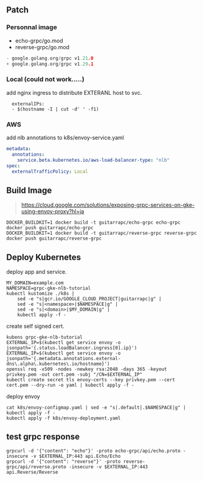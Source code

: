 ## Patch

### Personnal image

* echo-grpc/go.mod
* reverse-grpc/go.mod

```go
- google.golang.org/grpc v1.21.0
+ google.golang.org/grpc v1.29.1
```

### Local (could not work.....)

add nginx ingress to distribute EXTERANL host to svc.

```shell
  externalIPs:
  - $(hostname -I | cut -d' ' -f1)
```

### AWS

add nlb annotations to k8s/envoy-service.yaml

```yaml
metadata:
  annotations:
    service.beta.kubernetes.io/aws-load-balancer-type: "nlb"
spec:
  externalTrafficPolicy: Local
```

## Build Image

> https://cloud.google.com/solutions/exposing-grpc-services-on-gke-using-envoy-proxy?hl=ja

```shell
DOCKER_BUILDKIT=1 docker build -t guitarrapc/echo-grpc echo-grpc
docker push guitarrapc/echo-grpc
DOCKER_BUILDKIT=1 docker build -t guitarrapc/reverse-grpc reverse-grpc
docker push guitarrapc/reverse-grpc
```

## Deploy Kubernetes

deploy app and service.

```shell
MY_DOMAIN=example.com
NAMESPACE=grpc-gke-nlb-tutorial
kubectl kustomize ./k8s |
    sed -e "s|gcr.io/GOOGLE_CLOUD_PROJECT|guitarrapc|g" | 
    sed -e "s|<namespace>|$NAMESPACE|g" | 
    sed -e "s|<domain>|$MY_DOMAIN|g" | 
    kubectl apply -f -
```

create self signed cert.

```shell
kubens grpc-gke-nlb-tutorial
EXTERNAL_IP=$(kubectl get service envoy -o jsonpath='{.status.loadBalancer.ingress[0].ip}')
EXTERNAL_IP=$(kubectl get service envoy -o jsonpath='{.metadata.annotations.external-dns\.alpha\.kubernetes\.io/hostname}')
openssl req -x509 -nodes -newkey rsa:2048 -days 365 -keyout privkey.pem -out cert.pem -subj "/CN=$EXTERNAL_IP"
kubectl create secret tls envoy-certs --key privkey.pem --cert cert.pem --dry-run -o yaml | kubectl apply -f -
```

deploy envoy

```shell
cat k8s/envoy-configmap.yaml | sed -e "s|.default|.$NAMESPACE|g" | kubectl apply -f -
kubectl apply -f k8s/envoy-deployment.yaml
```

## test grpc response

```shell
grpcurl -d '{"content": "echo"}' -proto echo-grpc/api/echo.proto -insecure -v $EXTERNAL_IP:443 api.Echo/Echo
grpcurl -d '{"content": "reverse"}' -proto reverse-grpc/api/reverse.proto -insecure -v $EXTERNAL_IP:443 api.Reverse/Reverse
```